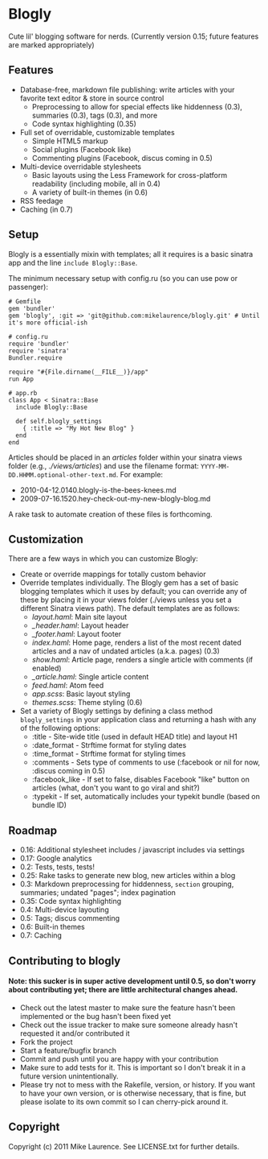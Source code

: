 # Blogly
Cute lil' blogging software for nerds.
(Currently version 0.15; future features are marked appropriately)

## Features
- Database-free, markdown file publishing: write articles with your favorite text editor & store in source control
  - Preprocessing to allow for special effects like hiddenness (0.3), summaries (0.3), tags (0.3), and more
  - Code syntax highlighting (0.35)
- Full set of overridable, customizable templates
  - Simple HTML5 markup
  - Social plugins (Facebook like)
  - Commenting plugins (Facebook, discus coming in 0.5)
- Multi-device overridable stylesheets
  - Basic layouts using the Less Framework for cross-platform readability (including mobile, all in 0.4)
  - A variety of built-in themes (in 0.6)
- RSS feedage
- Caching (in 0.7)

## Setup
Blogly is a essentially mixin with templates; all it requires is a basic sinatra app and the line `include Blogly::Base`.

The minimum necessary setup with config.ru (so you can use pow or passenger):

    # Gemfile
    gem 'bundler'
    gem 'blogly', :git => 'git@github.com:mikelaurence/blogly.git' # Until it's more official-ish

    # config.ru
    require 'bundler'
    require 'sinatra'
    Bundler.require

    require "#{File.dirname(__FILE__)}/app"
    run App

    # app.rb
    class App < Sinatra::Base
      include Blogly::Base
      
      def self.blogly_settings
        { :title => "My Hot New Blog" }
      end
    end

Articles should be placed in an *articles* folder within your sinatra views folder (e.g., *./views/articles*) and use the filename format: `YYYY-MM-DD.HHMM.optional-other-text.md`. For example:
- 2010-04-12.0140.blogly-is-the-bees-knees.md
- 2009-07-16.1520.hey-check-out-my-new-blogly-blog.md

A rake task to automate creation of these files is forthcoming.


## Customization
There are a few ways in which you can customize Blogly:

- Create or override mappings for totally custom behavior
- Override templates individually. The Blogly gem has a set of basic blogging templates which it uses by default; you can override any of these by placing it in your views folder (./views unless you set a different Sinatra views path). The default templates are as follows:
  - *layout.haml*: Main site layout
  - *_header.haml*: Layout header
  - *_footer.haml*: Layout footer
  - *index.haml*: Home page, renders a list of the most recent dated articles and a nav of undated articles (a.k.a. pages) (0.3)
  - *show.haml*: Article page, renders a single article with comments (if enabled)
  - *_article.haml*: Single article content
  - *feed.haml*: Atom feed
  - *app.scss*: Basic layout styling
  - *themes.scss*: Theme styling (0.6)
- Set a variety of Blogly settings by defining a class method `blogly_settings` in your application class and returning a hash with any of the following options:
  - :title - Site-wide title (used in default HEAD title) and layout H1
  - :date_format - Strftime format for styling dates
  - :time_format - Strftime format for styling times
  - :comments - Sets type of comments to use (:facebook or nil for now, :discus coming in 0.5)
  - :facebook_like - If set to false, disables Facebook "like" button on articles (what, don't you want to go viral and shit?)
  - :typekit - If set, automatically includes your typekit bundle (based on bundle ID)

## Roadmap
- 0.16: Additional stylesheet includes / javascript includes via settings
- 0.17: Google analytics
- 0.2: Tests, tests, tests!
- 0.25: Rake tasks to generate new blog, new articles within a blog
- 0.3: Markdown preprocessing for hiddenness, `section` grouping, summaries; undated "pages"; index pagination
- 0.35: Code syntax highlighting
- 0.4: Multi-device layouting
- 0.5: Tags; discus commenting
- 0.6: Built-in themes
- 0.7: Caching

## Contributing to blogly
#### Note: this sucker is in super active development until 0.5, so don't worry about contributing yet; there are little architectural changes ahead.
- Check out the latest master to make sure the feature hasn't been implemented or the bug hasn't been fixed yet
- Check out the issue tracker to make sure someone already hasn't requested it and/or contributed it
- Fork the project
- Start a feature/bugfix branch
- Commit and push until you are happy with your contribution
- Make sure to add tests for it. This is important so I don't break it in a future version unintentionally.
- Please try not to mess with the Rakefile, version, or history. If you want to have your own version, or is otherwise necessary, that is fine, but please isolate to its own commit so I can cherry-pick around it.

## Copyright
Copyright (c) 2011 Mike Laurence. See LICENSE.txt for further details.

